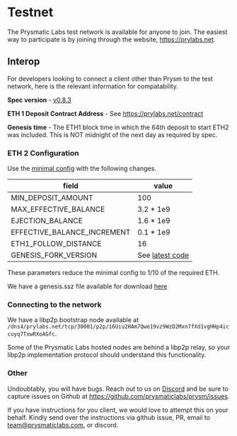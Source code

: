 # Testnet 

The Prysmatic Labs test network is available for anyone to join. The easiest way to participate is by joining through the website, https://prylabs.net.

## Interop

For developers looking to connect a client other than Prysm to the test network, here is the relevant information for compatability. 


**Spec version** - [v0.8.3](https://github.com/ethereum/eth2.0-specs/tree/v0.8.3)

**ETH 1 Deposit Contract Address** - See https://prylabs.net/contract

**Genesis time** - The ETH1 block time in which the 64th deposit to start ETH2 was included. This is NOT midnight of the next day as required by spec.

### ETH 2 Configuration

Use the [minimal config](https://github.com/ethereum/eth2.0-specs/blob/v0.8.3/configs/minimal.yaml) with the following changes.

| field | value |
|-------|-------|
| MIN_DEPOSIT_AMOUNT | 100 |
| MAX_EFFECTIVE_BALANCE | 3.2 * 1e9 |
| EJECTION_BALANCE | 1.6 * 1e9 |
| EFFECTIVE_BALANCE_INCREMENT | 0.1 * 1e9 |
| ETH1_FOLLOW_DISTANCE | 16 | 
| GENESIS_FORK_VERSION | See [latest code](https://github.com/prysmaticlabs/prysm/blob/master/shared/params/config.go#L236) |

These parameters reduce the minimal config to 1/10 of the required ETH.

We have a genesis.ssz file available for download [here](https://prysmaticlabs.com/uploads/genesis.ssz)

### Connecting to the network

We have a libp2p bootstrap node available at `/dns4/prylabs.net/tcp/30001/p2p/16Uiu2HAm7Qwe19vz9WzD2Mxn7fXd1vgHHp4iccuyq7TxwRXoAGfc`.

Some of the Prysmatic Labs hosted nodes are behind a libp2p relay, so your libp2p implementation protocol should understand this functionality.

### Other

Undoubtably, you will have bugs. Reach out to us on [Discord](https://discord.gg/KSA7rPr) and be sure to capture issues on Github at https://github.com/prysmaticlabs/prysm/issues. 

If you have instructions for you client, we would love to attempt this on your behalf. Kindly send over the instructions via github issue, PR, email to team@prysmaticlabs.com, or discord.

